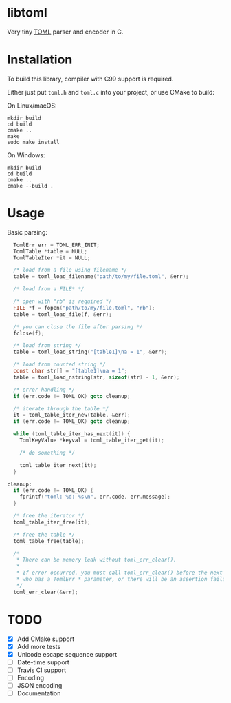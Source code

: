 # libtoml
Very tiny [TOML](https://github.com/toml-lang/toml) parser and encoder in C.

# Installation

To build this library, compiler with C99 support is required.

Either just put `toml.h` and `toml.c` into your project, or use CMake to build:

On Linux/macOS:

    mkdir build
    cd build
    cmake ..
    make
    sudo make install

On Windows:

    mkdir build
    cd build
    cmake ..
    cmake --build .

# Usage

Basic parsing:

```c
  TomlErr err = TOML_ERR_INIT;
  TomlTable *table = NULL;
  TomlTableIter *it = NULL;

  /* load from a file using filename */
  table = toml_load_filename("path/to/my/file.toml", &err);

  /* load from a FILE* */

  /* open with "rb" is required */
  FILE *f = fopen("path/to/my/file.toml", "rb");
  table = toml_load_file(f, &err);

  /* you can close the file after parsing */
  fclose(f);

  /* load from string */
  table = toml_load_string("[table1]\na = 1", &err);

  /* load from counted string */
  const char str[] = "[table1]\na = 1";
  table = toml_load_nstring(str, sizeof(str) - 1, &err);

  /* error handling */
  if (err.code != TOML_OK) goto cleanup;

  /* iterate through the table */
  it = toml_table_iter_new(table, &err);
  if (err.code != TOML_OK) goto cleanup;

  while (toml_table_iter_has_next(it)) {
    TomlKeyValue *keyval = toml_table_iter_get(it);

    /* do something */

    toml_table_iter_next(it);
  }

cleanup:
  if (err.code != TOML_OK) {
    fprintf("toml: %d: %s\n", err.code, err.message);
  }

  /* free the iterator */
  toml_table_iter_free(it);

  /* free the table */
  toml_table_free(table);

  /*
   * There can be memory leak without toml_err_clear().
   *
   * If error occurred, you must call toml_err_clear() before the next call
   * who has a TomlErr * parameter, or there will be an assertion failure.
   */
  toml_err_clear(&err);
```

# TODO

- [x] Add CMake support
- [x] Add more tests
- [x] Unicode escape sequence support
- [ ] Date-time support
- [ ] Travis CI support
- [ ] Encoding
- [ ] JSON encoding
- [ ] Documentation
